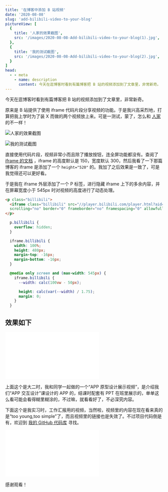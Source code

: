 ```yaml
---
title: '在博客中添加 B 站视频'
date: '2020-08-08'
slug: 'add-bilibili-video-to-your-blog'
pictureView: [
  {
    title: '人家的效果截图',
    src: '/images/2020-08-08-Add-bilibili-video-to-your-blog(1).jpg',
  },
  {
    title: '我的测试截图',
    src: '/images/2020-08-08-Add-bilibili-video-to-your-blog(2).jpg',
  }
]
head:
  - - meta
    - name: description
      content: 今天在逛博客时看到有篇博客把 B 站的视频添加到了文章里，非常新奇。
---
```


今天在逛博客时看到有篇博客把 B 站的视频添加到了文章里，非常新奇。

原来是 B 站提供了使用 iframe 代码片段分享视频的功能。于是我兴高采烈地，打算把我上学时为了装 X 而做的两个视频放上来。可是一测试，蒙了，怎么和 [人家](https://www.yunyoujun.cn/diary/life-is-not-a-marathon/) 的不一样！

![人家的效果截图](/images/2020-08-08-Add-bilibili-video-to-your-blog(1).jpg)

![我的测试截图](/images/2020-08-08-Add-bilibili-video-to-your-blog(2).jpg)

直接使用代码片段，视频非常小而且除了播放按钮，连全屏功能都没有。查阅了 [iframe 的文档](https://developer.mozilla.org/zh-CN/docs/Web/HTML/Element/iframe) ，iframe 的高度默认是 150，宽度默认 300，然后我看了一下那篇博客的 iframe 是添加了一个 `height="520"` 的。我加了之后效果是一致了，可是我觉得还可以更好看。

于是我在 iframe 外层添加了一个 P 标签，进行隐藏 iframe 上下的多余内容，并在屏幕宽度小于 545px 时对视频的高度进行了动态处理。

```html
<p class="billibili">
  <iframe class="billibili" src="//player.bilibili.com/player.html?aid=43520227&bvid=BV1Tb41127wF&cid=76266064&page=1"
  scrolling="no" border="0" frameborder="no" framespacing="0" allowfullscreen="true"> </iframe>
</p>
```

```css
  p.billibili {
    overflow: hidden;
  }

  iframe.billibili {
    width: 100%;
    height: 480px;
    margin-top: -16px;
    margin-bottom: -16px;
  }

  @media only screen and (max-width: 545px) {
    iframe.billibili {
      --width: calc(100vw - 50px);

      height: calc(var(--width) / 1.75);
      margin: 0;
    }
  }
```

## 效果如下

<p class="billibili">
  <iframe class="billibili" src="//player.bilibili.com/player.html?aid=43520227&bvid=BV1Tb41127wF&cid=76266064&page=1" scrolling="no" border="0" frameborder="no" framespacing="0" allowfullscreen="true"> </iframe>
</p>

上面这个是大二时，我和同学一起做的一个“APP 原型设计展示视频”，是介绍我们“APP 交互设计”课设计的 APP 的，结课时配套有 PPT 在班里展示的，单单这么看可能会看得糊里糊涂的，不过嘛，就看看好了，不必深究内容。

下面这个是我实习时，工作汇报用的视频，当然啦，视频里的内容在现在看来真的是“too young,too simple”了，而且视频里的链接也是失效了。不过项目代码倒是有，欢迎到 [我的 GitHub 代码库](https://github.com/zsdycs) 寻找。

<p class="billibili">
  <iframe class="billibili" src="//player.bilibili.com/player.html?aid=43516793&bvid=BV1Kb41127P4&cid=76261339&page=1" scrolling="no" border="0" frameborder="no" framespacing="0" allowfullscreen="true"> </iframe>
</p>

感谢观看！
